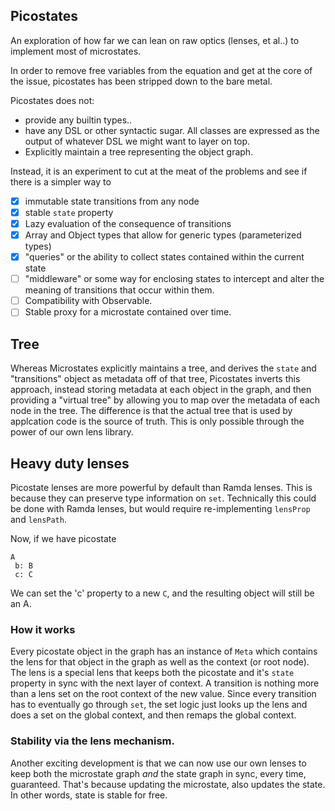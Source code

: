## Picostates

An exploration of how far we can lean on raw optics (lenses, et al..)
to implement most of microstates.

In order to remove free variables from the equation and get at the
core of the issue, picostates has been stripped down to the bare metal.

Picostates does not:

- provide any builtin types..
- have any DSL or other syntactic sugar. All classes are expressed as
  the output of whatever DSL we might want to layer on top.
- Explicitly maintain a tree representing the object graph.

Instead, it is an experiment to cut at the meat of the problems and
see if there is a simpler way to

- [x] immutable state transitions from any node
- [x] stable `state` property
- [x] Lazy evaluation of the consequence of transitions
- [x] Array and Object types that allow for generic types (parameterized types)
- [x] "queries" or the ability to collect states contained within the current state
- [ ] "middleware" or some way for enclosing states to intercept and alter the meaning of transitions that occur within them.
- [ ] Compatibility with Observable.
- [ ] Stable proxy for a microstate contained over time.

## Tree

Whereas Microstates explicitly maintains a tree, and derives the `state`
and "transitions" object as metadata off of that tree, Picostates inverts this
approach, instead storing metadata at each object in the graph, and
then providing a "virtual tree" by allowing you to map over the
metadata of each node in the tree. The difference is that the actual
tree that is used by applcation code is the source of truth. This is
only possible through the power of our own lens library.

## Heavy duty lenses

Picostate lenses are more powerful by default than Ramda lenses. This
is because they can preserve type information on `set`. Technically
this could be done with Ramda lenses, but would require
re-implementing `lensProp` and `lensPath`.

Now, if we have picostate

```
A
 b: B
 c: C
```

We can set the 'c' property to a new `C`, and the resulting object
will still be an A.

### How it works

Every picostate object in the graph has an instance of `Meta` which
contains the lens for that object in the graph as well as the context
(or root node). The lens is a special lens that keeps both the
picostate and it's `state` property in sync with the next layer of
context.
A transition is nothing more than a lens set on the
root context of the new value. Since every transition has to eventually go through `set`, the
set logic just looks up the lens and does a set on the global context,
and then remaps the global context.

### Stability via the lens mechanism.

Another exciting development is that we can now use our own lenses to
keep both the microstate graph _and_ the state graph in sync, every
time, guaranteed. That's because updating the microstate, also updates
the state. In other words, state is stable for free.
